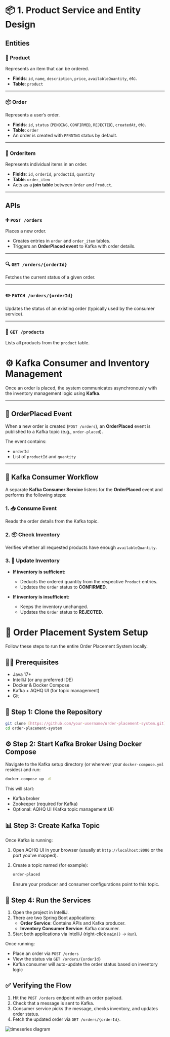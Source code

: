 # 📦 1. Product Service and Entity Design

## Entities

### 🛒 Product
Represents an item that can be ordered.

- **Fields**: `id`, `name`, `description`, `price`, `availableQuantity`, etc.
- **Table**: `product`

---

### 📦 Order
Represents a user’s order.

- **Fields**: `id`, `status` (`PENDING`, `CONFIRMED`, `REJECTED`), `createdAt`, etc.
- **Table**: `order`
- An order is created with `PENDING` status by default.

---

### 🧾 OrderItem
Represents individual items in an order.

- **Fields**: `id`, `orderId`, `productId`, `quantity`
- **Table**: `order_item`
- Acts as a **join table** between `Order` and `Product`.

---

## APIs

### ➕ `POST /orders`
Places a new order.

- Creates entries in `order` and `order_item` tables.
- Triggers an **OrderPlaced event** to Kafka with order details.

---

### 🔍 `GET /orders/{orderId}`
Fetches the current status of a given order.

---

### ✏️ `PATCH /orders/{orderId}`
Updates the status of an existing order (typically used by the consumer service).

---

### 📄 `GET /products`
Lists all products from the `product` table.

# ⚙️ Kafka Consumer and Inventory Management

Once an order is placed, the system communicates asynchronously with the inventory management logic using **Kafka**.

---

## 🔄 OrderPlaced Event

When a new order is created (`POST /orders`), an **OrderPlaced** event is published to a Kafka topic (e.g., `order-placed`).

The event contains:

- `orderId`
- List of `productId` and `quantity`

---

## 🧾 Kafka Consumer Workflow

A separate **Kafka Consumer Service** listens for the **OrderPlaced** event and performs the following steps:

### 1. 📥 Consume Event
Reads the order details from the Kafka topic.

### 2. 📦 Check Inventory
Verifies whether all requested products have enough `availableQuantity`.

### 3. 🔧 Update Inventory

- **If inventory is sufficient:**
  - Deducts the ordered quantity from the respective `Product` entries.
  - Updates the `Order` status to **CONFIRMED**.

- **If inventory is insufficient:**
  - Keeps the inventory unchanged.
  - Updates the `Order` status to **REJECTED**.

# 🚀 Order Placement System Setup

Follow these steps to run the entire Order Placement System locally.

## 🧑‍💻 Prerequisites

* Java 17+
* IntelliJ (or any preferred IDE)
* Docker & Docker Compose
* Kafka + AQHQ UI (for topic management)
* Git

## 🧱 Step 1: Clone the Repository

```bash
git clone [https://github.com/your-username/order-placement-system.git](https://github.com/your-username/order-placement-system.git)
cd order-placement-system
```

## ⚙️ Step 2: Start Kafka Broker Using Docker Compose

Navigate to the Kafka setup directory (or wherever your `docker-compose.yml` resides) and run:

```bash
docker-compose up -d
```

This will start:

* Kafka broker
* Zookeeper (required for Kafka)
* Optional: AQHQ UI (Kafka topic management UI)

## 📊 Step 3: Create Kafka Topic

Once Kafka is running:

1.  Open AQHQ UI in your browser (usually at `http://localhost:8080` or the port you've mapped).
2.  Create a topic named (for example):

    ```css
    order-placed
    ```

    Ensure your producer and consumer configurations point to this topic.

## 🧩 Step 4: Run the Services

1.  Open the project in IntelliJ.
2.  There are two Spring Boot applications:
    * **Order Service**: Contains APIs and Kafka producer.
    * **Inventory Consumer Service**: Kafka consumer.
3.  Start both applications via IntelliJ (right-click `main()` → `Run`).

Once running:

* Place an order via `POST /orders`
* View the status via `GET /orders/{orderId}`
* Kafka consumer will auto-update the order status based on inventory logic

## ✅ Verifying the Flow

1.  Hit the `POST /orders` endpoint with an order payload.
2.  Check that a message is sent to Kafka.
3.  Consumer service picks the message, checks inventory, and updates order status.
4.  Fetch the updated order via `GET /orders/{orderId}`.


![timeseries diagram](https://github.com/user-attachments/assets/28f77f05-a753-426c-9618-eff956574479)
